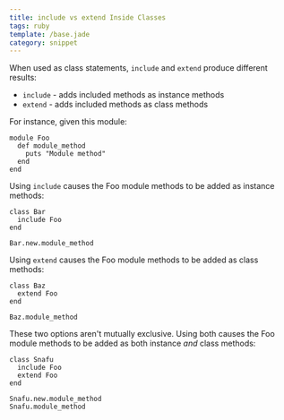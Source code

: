 ```yaml
---
title: include vs extend Inside Classes
tags: ruby
template: /base.jade
category: snippet
---
```


When used as class statements, `include` and `extend` produce different results:

* `include` - adds included methods as instance methods
* `extend` - adds included methods as class methods

For instance, given this module:

```
module Foo
  def module_method
    puts "Module method"
  end
end
```

Using `include` causes the Foo module methods to be added as instance methods:

```
class Bar
  include Foo
end

Bar.new.module_method
```

Using `extend` causes the Foo module methods to be added as class methods:

```
class Baz
  extend Foo
end

Baz.module_method
```

These two options aren't mutually exclusive. Using both causes the Foo module methods to be added as both instance _and_ class methods:

```
class Snafu
  include Foo
  extend Foo
end

Snafu.new.module_method
Snafu.module_method
```
